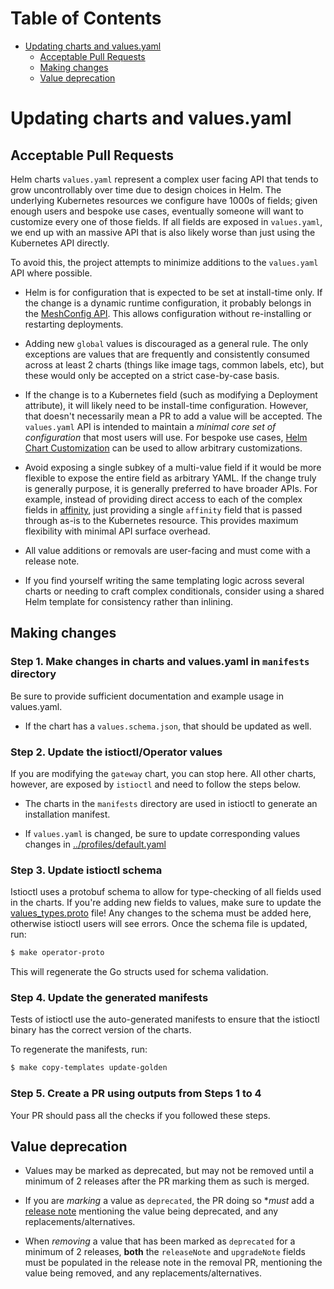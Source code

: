 <!-- markdown-toc start - Don't edit this section. Run M-x markdown-toc-refresh-toc -->
# Table of Contents

- [Updating charts and values.yaml](#updating-charts-and-valuesyaml)
    - [Acceptable Pull Requests](#acceptable-pull-requests)
    - [Making changes](#making-changes)
    - [Value deprecation](#value-deprecation)

<!-- markdown-toc end -->

# Updating charts and values.yaml

## Acceptable Pull Requests

Helm charts `values.yaml` represent a complex user facing API that tends to grow uncontrollably over time
due to design choices in Helm.
The underlying Kubernetes resources we configure have 1000s of fields; given enough users and bespoke use cases,
eventually someone will want to customize every one of those fields.
If all fields are exposed in `values.yaml`, we end up with an massive API that is also likely worse than just using the Kubernetes API directly.

To avoid this, the project attempts to minimize additions to the `values.yaml` API where possible.

- Helm is for configuration that is expected to be set at install-time only. If the change is a dynamic runtime configuration, it probably belongs in the [MeshConfig API](https://github.com/istio/api/blob/master/mesh/v1alpha1/config.proto). This allows configuration without re-installing or restarting deployments.

- Adding new `global` values is discouraged as a general rule. The only exceptions are values that are frequently and consistently consumed across at least 2 charts (things like image tags, common labels, etc), but these would only be accepted on a strict case-by-case basis.

- If the change is to a Kubernetes field (such as modifying a Deployment attribute), it will likely need to be install-time configuration. However, that doesn't necessarily mean a PR to add a value will be accepted. The `values.yaml` API is intended to maintain a *minimal core set of configuration* that most users will use. For bespoke use cases, [Helm Chart Customization](https://istio.io/latest/docs/setup/additional-setup/customize-installation-helm/#advanced-helm-chart-customization) can be used to allow arbitrary customizations.

- Avoid exposing a single subkey of a multi-value field if it would be more flexible to expose the entire field as arbitrary YAML. If the change truly is generally purpose, it is generally preferred to have broader APIs. For example, instead of providing direct access to each of the complex fields in [affinity](https://kubernetes.io/docs/concepts/scheduling-eviction/assign-pod-node/), just providing a single `affinity` field that is passed through as-is to the Kubernetes resource. This provides maximum flexibility with minimal API surface overhead.

- All value additions or removals are user-facing and must come with a release note.

- If you find yourself writing the same templating logic across several charts or needing to craft complex conditionals, consider using a shared Helm template for consistency rather than inlining.

## Making changes

### Step 1. Make changes in charts and values.yaml in `manifests` directory

Be sure to provide sufficient documentation and example usage in values.yaml.

- If the chart has a `values.schema.json`, that should be updated as well.

### Step 2. Update the istioctl/Operator values

If you are modifying the `gateway` chart, you can stop here.
All other charts, however, are exposed by `istioctl` and need to follow the steps below.

- The charts in the `manifests` directory are used in istioctl to generate an installation manifest.

- If `values.yaml` is changed, be sure to update corresponding values changes in [../profiles/default.yaml](../profiles/default.yaml)

### Step 3. Update istioctl schema

Istioctl uses a protobuf schema to allow for type-checking of all fields used in the charts.
If you're adding new fields to values, make sure to update the [values_types.proto](../../operator/pkg/apis/values_types.proto) file!
Any changes to the schema must be added here, otherwise istioctl users will see errors.
Once the schema file is updated, run:

```bash
$ make operator-proto
```

This will regenerate the Go structs used for schema validation.

### Step 4. Update the generated manifests

Tests of istioctl use the auto-generated manifests to ensure that the istioctl binary has the correct version of the charts.

To regenerate the manifests, run:

```bash
$ make copy-templates update-golden
```

### Step 5. Create a PR using outputs from Steps 1 to 4

Your PR should pass all the checks if you followed these steps.

## Value deprecation

- Values may be marked as deprecated, but may not be removed until a minimum of 2 releases after the PR marking them as such is merged.

- If you are _marking_ a value as `deprecated`, the PR doing so **must* add a [release note](../../releasenotes/README.md) mentioning the value being deprecated, and any replacements/alternatives.

- When _removing_ a value that has been marked as `deprecated` for a minimum of 2 releases, **both** the `releaseNote` and `upgradeNote` fields must be populated in the release note in the removal PR, mentioning the value being removed, and any replacements/alternatives.
